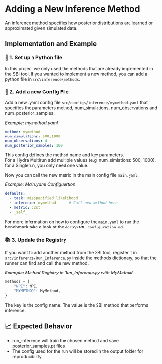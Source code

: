 # Adding a New Inference Method

An inference method specifies how posterior distributions are learned or approximated given simulated data.


## Implementation and Example
### 🐍 1. Set up a Python file
In this project we only used the methods that are already implemented in the SBI tool. If you wanted to implement a new method, you can add a python file in `src\inference\methods`.


### 📜 2. Add a new Config File
Add a new .yaml config file `src/configs/inference/mymethod.yaml` that specifies the parameters method, num_simulations, num_observations and num_posterior_samples. 

*Example: mymethod.yaml*   
```yaml
method: mymethod 
num_simulations: 500,1000 
num_observations: 4 
num_posterior_samples: 100
``` 

This config defines the method name and key parameters.   
For a Hydra Multirun add multiple values (e.g. num_simlations: 500, 1000), for a Singlerun, you only need one value. 

Now you can call the new metric in the main config file `main.yaml`.   

*Example: Main.yaml Configuartion*
```yaml
defaults:
  - task: misspecified_likelihood     
  - inference: mymethod      # Call new method here
  - metric: c2st       
  - _self_
  ```
For more information on how to configure the `main.yaml` to run the benchmark take a look at the `docs\YAML_Configuration.md`.






### 📚 3. Update the Registry
If you want to add another method from the SBI tool, register it in `src/inference/Run_Inference.py` inside the methods dictionary, so that the runner can find and call the new method. 

*Example: Method Registry in Run_Inference.py with MyMethod*
```python 
methods = {
    "NPE": NPE,
    "MYMETHOD": MyMethod,
}
```

The key is the config name. The value is the SBI method that performs inference.



## 📈 Expected Behavior
- run_inference will train the chosen method and save posterior_samples.pt files.
- The config used for the run will be stored in the output folder for reproducibility.